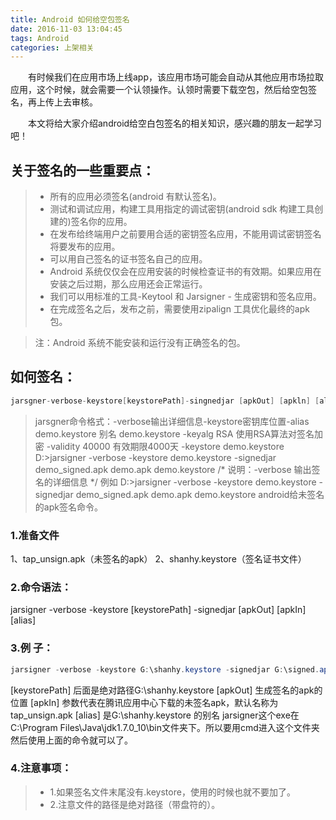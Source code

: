 ```yaml
---
title: Android 如何给空包签名
date: 2016-11-03 13:04:45
tags: Android
categories: 上架相关
---
```

　　有时候我们在应用市场上线app，该应用市场可能会自动从其他应用市场拉取应用，这个时候，就会需要一个认领操作。认领时需要下载空包，然后给空包签名，再上传上去审核。

　　本文将给大家介绍android给空白包签名的相关知识，感兴趣的朋友一起学习吧！

## 关于签名的一些重要点：

> * 所有的应用必须签名(android 有默认签名)。
> * 测试和调试应用，构建工具用指定的调试密钥(android sdk 构建工具创建的)签名你的应用。
> * 在发布给终端用户之前要用合适的密钥签名应用，不能用调试密钥签名将要发布的应用。
> * 可以用自己签名的证书签名自己的应用。
> * Android 系统仅仅会在应用安装的时候检查证书的有效期。如果应用在安装之后过期，那么应用还会正常运行。
> * 我们可以用标准的工具-Keytool 和 Jarsigner - 生成密钥和签名应用。
> * 在完成签名之后，发布之前，需要使用zipalign 工具优化最终的apk 包。

> 注：Android 系统不能安装和运行没有正确签名的包。

## 如何签名：
```java
jarsgner-verbose-keystore[keystorePath]-singnedjar [apkOut] [apkln] [alias]
```
> jarsgner命令格式：-verbose输出详细信息-keystore密钥库位置-alias demo.keystore 别名 demo.keystore
-keyalg RSA 使用RSA算法对签名加密
-validity 40000 有效期限4000天
-keystore demo.keystore
D:\>jarsigner -verbose -keystore demo.keystore -signedjar demo_signed.apk demo.apk demo.keystore
/* 说明：-verbose 输出签名的详细信息 */
例如
D:\>jarsigner -verbose -keystore demo.keystore -signedjar demo_signed.apk demo.apk demo.keystore
android给未签名的apk签名命令。
### 1.准备文件
1、tap_unsign.apk（未签名的apk） 
2、shanhy.keystore（签名证书文件）
### 2.命令语法：
jarsigner -verbose -keystore [keystorePath] -signedjar [apkOut] [apkIn] [alias]
### 3.例 子：
```java
jarsigner -verbose -keystore G:\shanhy.keystore -signedjar G:\signed.apk G:\tap_unsign.apk shanhy
```
> 
[keystorePath] 后面是绝对路径G:\shanhy.keystore
[apkOut] 生成签名的apk的位置
[apkIn] 参数代表在腾讯应用中心下载的未签名apk，默认名称为tap_unsign.apk
[alias] 是G:\shanhy.keystore 的别名
jarsigner这个exe在C:\Program Files\Java\jdk1.7.0_10\bin文件夹下。所以要用cmd进入这个文件夹
然后使用上面的命令就可以了。

### 4.注意事项：

> * 1.如果签名文件末尾没有.keystore，使用的时候也就不要加了。
> * 2.注意文件的路径是绝对路径（带盘符的）。